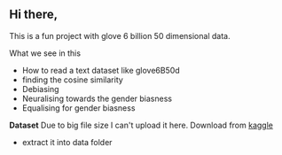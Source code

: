 ## Hi there,

This is a fun project with glove 6 billion 50 dimensional data. 

What we see in this 
  - How to read a text dataset like glove6B50d
  - finding the cosine similarity
  - Debiasing 
  - Neuralising towards the gender biasness
  - Equalising for gender biasness


**Dataset**
Due to big file size I can't upload it here. Download from [kaggle](https://www.kaggle.com/watts2/glove6b50dtxt/)
- extract it into data folder